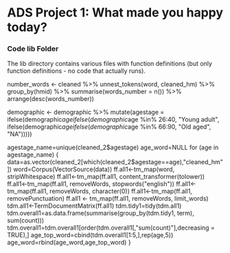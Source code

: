 # ADS Project 1: What made you happy today?
### Code lib Folder

The lib directory contains various files with function definitions (but only function definitions - no code that actually runs).

number_words <- cleaned %>%
  unnest_tokens(word, cleaned_hm) %>%
  group_by(hmid) %>%
  summarise(words_number = n()) %>%
  arrange(desc(words_number))
  
demographic <- demographic %>%
  mutate(agestage = 
           ifelse(demographic$age %in% 11:25, "Teenager", 
           ifelse(demographic$age %in% 26:40, "Young adult", 
           ifelse(demographic$age %in% 41:65, "Middle aged", 
           ifelse(demographic$age %in% 66:90, "Old aged", 
           "NA")))))

agestage_name=unique(cleaned_2$agestage)
age_word=NULL
for (age in agestage_name) {
  data=as.vector(cleaned_2[which(cleaned_2$agestage==age),"cleaned_hm"])
  word=Corpus(VectorSource(data))
  ff.all1<-tm_map(word, stripWhitespace)
  ff.all1<-tm_map(ff.all1, content_transformer(tolower))
  ff.all1<-tm_map(ff.all1, removeWords, stopwords("english"))
  ff.all1<-tm_map(ff.all1, removeWords, character(0))
  ff.all1<-tm_map(ff.all1, removePunctuation)
  ff.all1 <- tm_map(ff.all1, removeWords, limit_words)
  tdm.all1<-TermDocumentMatrix(ff.all1)
  tdm.tidy1=tidy(tdm.all1)
  tdm.overall1=as.data.frame(summarise(group_by(tdm.tidy1, term), sum(count)))
  tdm.overall1=tdm.overall1[order(tdm.overall1[,"sum(count)"],decreasing = TRUE),]
  age_top_word=cbind(tdm.overall1[1:5,],rep(age,5))
  age_word=rbind(age_word,age_top_word)
}
